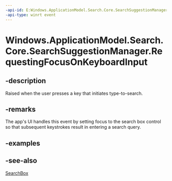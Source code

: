 ----api-id: E:Windows.ApplicationModel.Search.Core.SearchSuggestionManager.RequestingFocusOnKeyboardInput
-api-type: winrt event
---<!-- Event syntaxpublic event Windows.Foundation.TypedEventHandler RequestingFocusOnKeyboardInput<Windows.ApplicationModel.Search.Core.SearchSuggestionManager,  Windows.ApplicationModel.Search.Core.RequestingFocusOnKeyboardInputEventArgs>--># Windows.ApplicationModel.Search.Core.SearchSuggestionManager.RequestingFocusOnKeyboardInput## -descriptionRaised when the user presses a key that initiates type-to-search.## -remarksThe app's UI handles this event by setting focus to the search box control so that subsequent keystrokes result in entering a search query.## -examples## -see-also[SearchBox](../windows.ui.xaml.controls/searchbox.md)